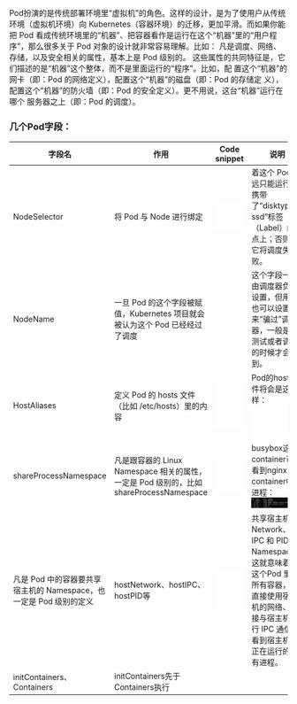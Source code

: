 Pod扮演的是传统部署环境里“虚拟机”的角色。这样的设计，是为了使用户从传统环境（虚拟机环境）向
Kubernetes（容器环境）的迁移，更加平滑。而如果你能把 Pod 看成传统环境里的“机器”、把容器看作是运行在这个“机器”里的“用户程
序”，那么很多关于 Pod 对象的设计就非常容易理解。比如： 凡是调度、网络、存储，以及安全相关的属性，基本上是 Pod 级别的。
这些属性的共同特征是，它们描述的是“机器”这个整体，而不是里面运行的“程序”。比如，配
置这个“机器”的网卡（即：Pod 的网络定义），配置这个“机器”的磁盘（即：Pod 的存储定
义），配置这个“机器”的防火墙（即：Pod 的安全定义）。更不用说，这台“机器”运行在哪个
服务器之上（即：Pod 的调度）。

### 几个Pod字段：
| 字段名                                                       | 作用                                                         | Code snippet                                                 | 说明                                                         |
| ------------------------------------------------------------ | ------------------------------------------------------------ | ------------------------------------------------------------ | ------------------------------------------------------------ |
| NodeSelector                                                 | 将 Pod 与 Node 进行绑定                                      | ![carbon](https://raw.githubusercontent.com/boatrainlsz/my-image-hosting/main/carbon.svg) | 着这个 Pod 永远只能运行在携带了“disktype: ssd”标签（Label）的节点上；否则，它将调度失败。 |
| NodeName                                                     | 一旦 Pod 的这个字段被赋值，Kubernetes 项目就会被认为这个 Pod 已经经过了调度 |                                                              | 这个字段一般由调度器负责设置，但用户也可以设置它来“骗过”调度器，一般是在测试或者调试的时候才会用到。 |
| HostAliases                                                  | 定义 Pod 的 hosts 文件（比如 /etc/hosts）里的内容            | ![carbon11](https://raw.githubusercontent.com/boatrainlsz/my-image-hosting/main/carbon11.svg) | Pod的host文件将会是这样：![](https://raw.githubusercontent.com/boatrainlsz/my-image-hosting/main/carbon111.svg) |
| shareProcessNamespace                                        | 凡是跟容器的 Linux Namespace 相关的属性，一定是 Pod 级别的，比如shareProcessNamespace | ![carbon (1)](https://raw.githubusercontent.com/boatrainlsz/my-image-hosting/main/carbon%20(1).svg) | busybox这个container可以看到nginx  container中的进程：![image-20220307104506788](https://raw.githubusercontent.com/boatrainlsz/my-image-hosting/main/image-20220307104506788.png) |
| 凡是 Pod 中的容器要共享宿主机的 Namespace，也一定是 Pod 级别的定义 | hostNetwork、hostIPC、hostPID等                              | ![carbon (2)](https://raw.githubusercontent.com/boatrainlsz/my-image-hosting/main/carbon%20(2).svg) | 共享宿主机的 Network、IPC 和 PID Namespace。这就意味着，这个Pod 里的所有容器，会直接使用宿主机的网络、直接与宿主机进行 IPC 通信、看到宿主机里正在运行的所有进程。 |
| initContainers、Containers                                   | initContainers先于Containers执行                             |                                                              |                                                              |

